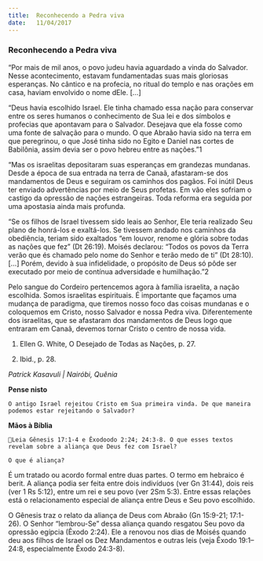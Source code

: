 ```yaml
---
title:  Reconhecendo a Pedra viva
date:   11/04/2017
---
```


### Reconhecendo a Pedra viva

“Por mais de mil anos, o povo judeu havia aguardado a vinda do Salvador. Nesse acontecimento, estavam fundamentadas suas mais gloriosas esperanças. No cântico e na profecia, no ritual do templo e nas orações em casa, haviam envolvido o nome dEle. […]

“Deus havia escolhido Israel. Ele tinha chamado essa nação para conservar entre os seres humanos o conhecimento de Sua lei e dos símbolos e profecias que apontavam para o Salvador. Desejava que ela fosse como uma fonte de salvação para o mundo. O que Abraão havia sido na terra em que peregrinou, o que José tinha sido no Egito e Daniel nas cortes de Babilônia, assim devia ser o povo hebreu entre as nações.”1

“Mas os israelitas depositaram suas esperanças em grandezas mundanas. Desde a época de sua entrada na terra de Canaã, afastaram-se dos mandamentos de Deus e seguiram os caminhos dos pagãos. Foi inútil Deus ter enviado advertências por meio de Seus profetas. Em vão eles sofriam o castigo da opressão de nações estrangeiras. Toda reforma era seguida por uma apostasia ainda mais profunda.

“Se os filhos de Israel tivessem sido leais ao Senhor, Ele teria realizado Seu plano de honrá-los e exaltá-los. Se tivessem andado nos caminhos da obediência, teriam sido exaltados “em louvor, renome e glória sobre todas as nações que fez” (Dt 26:19). Moisés declarou: “Todos os povos da Terra verão que és chamado pelo nome do Senhor e terão medo de ti” (Dt 28:10). […] Porém, devido à sua infidelidade, o propósito de Deus só pôde ser executado por meio de contínua adversidade e humilhação.”2

Pelo sangue do Cordeiro pertencemos agora à família israelita, a nação escolhida. Somos israelitas espirituais. É importante que façamos uma mudança de paradigma, que tiremos nosso foco das coisas mundanas e o coloquemos em Cristo, nosso Salvador e nossa Pedra viva. Diferentemente dos israelitas, que se afastaram dos mandamentos de Deus logo que entraram em Canaã, devemos tornar Cristo o centro de nossa vida.

1. Ellen G. White, O Desejado de Todas as Nações, p. 27.

2. Ibid., p. 28.

_Patrick Kasavuli | Nairóbi, Quênia_

**Pense nisto**

`O antigo Israel rejeitou Cristo em Sua primeira vinda. De que maneira podemos estar rejeitando o Salvador?`

**Mãos à Bíblia**

`Leia Gênesis 17:1-4 e Êxodoodo 2:24; 24:3-8. O que esses textos revelam sobre a aliança que Deus fez com Israel?`

`O que é aliança?`

É um tratado ou acordo formal entre duas partes. O termo em hebraico é berit. A aliança podia ser feita entre dois indivíduos (ver Gn 31:44), dois reis (ver 1 Rs 5:12), entre um rei e seu povo (ver 2Sm 5:3). Entre essas relações está o relacionamento especial de aliança entre Deus e Seu povo escolhido.

O Gênesis traz o relato da aliança de Deus com Abraão (Gn 15:9-21; 17:1-26). O Senhor “lembrou-Se” dessa aliança quando resgatou Seu povo da opressão egípcia (Êxodo 2:24). Ele a renovou nos dias de Moisés quando deu aos filhos de Israel os Dez Mandamentos e outras leis (veja Êxodo 19:1–24:8, especialmente Êxodo 24:3-8).